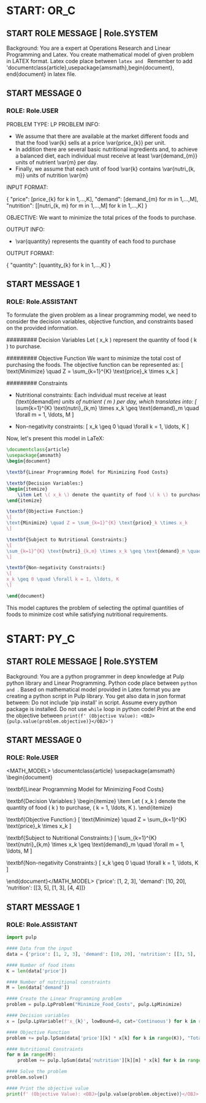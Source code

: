# START: OR_C 
## START ROLE MESSAGE | Role.SYSTEM 
Background: You are a expert at Operations Research and Linear Programming and Latex. You create mathematical model of given problem in LATEX format. Latex code place between ```latex and ``` Remember to add 'documentclass{article},usepackage{amsmath},begin{document}, end{document} in latex file. 
## START MESSAGE 0 
### ROLE: Role.USER
<DESCRIPTION>
PROBLEM TYPE: LP
PROBLEM INFO:

- We assume that there are available at the market different foods and that the food \var{k} sells at a price \var{price_{k}} per unit. 
- In addition there are several basic nutritional ingredients and, to achieve a balanced diet, each individual must receive at least \var{demand_{m}} units of nutrient \var{m} per day. 
- Finally, we assume that each unit of food \var{k} contains \var{nutri_{k, m}} units of nutrition \var{m}

INPUT FORMAT:

{
	"price": [price_{k} for k in 1,...,K],
	"demand": [demand_{m} for m in 1,...,M],
	"nutrition": [[nutri_{k, m} for m in 1,...,M] for k in 1,...,K]
}


OBJECTIVE: We want to minimize the total prices of the foods to purchase.

OUTPUT INFO:

- \var{quantity} represents the quantity of each food to purchase

OUTPUT FORMAT:

{
	"quantity": [quantity_{k} for k in 1,...,K]
}
</DESCRIPTION>


## START MESSAGE 1 
### ROLE: Role.ASSISTANT
To formulate the given problem as a linear programming model, we need to consider the decision variables, objective function, and constraints based on the provided information.

######### Decision Variables
Let \( x_k \) represent the quantity of food \( k \) to purchase.

######### Objective Function
We want to minimize the total cost of purchasing the foods. The objective function can be represented as:
\[
\text{Minimize} \quad Z = \sum_{k=1}^{K} \text{price}_k \times x_k
\]

######### Constraints
- Nutritional constraints: Each individual must receive at least \(\text{demand}_m\) units of nutrient \( m \) per day, which translates into:
  \[
  \sum_{k=1}^{K} \text{nutri}_{k,m} \times x_k \geq \text{demand}_m \quad \forall m = 1, \ldots, M
  \]

- Non-negativity constraints: 
  \[
  x_k \geq 0 \quad \forall k = 1, \ldots, K
  \]

Now, let's present this model in LaTeX:

```latex
\documentclass{article}
\usepackage{amsmath}
\begin{document}

\textbf{Linear Programming Model for Minimizing Food Costs}

\textbf{Decision Variables:}
\begin{itemize}
    \item Let \( x_k \) denote the quantity of food \( k \) to purchase, \( k = 1, \ldots, K \).
\end{itemize}

\textbf{Objective Function:}
\[
\text{Minimize} \quad Z = \sum_{k=1}^{K} \text{price}_k \times x_k
\]

\textbf{Subject to Nutritional Constraints:}
\[
\sum_{k=1}^{K} \text{nutri}_{k,m} \times x_k \geq \text{demand}_m \quad \forall m = 1, \ldots, M
\]

\textbf{Non-negativity Constraints:}
\[
x_k \geq 0 \quad \forall k = 1, \ldots, K
\]

\end{document}
```

This model captures the problem of selecting the optimal quantities of foods to minimize cost while satisfying nutritional requirements.

# START: PY_C 
## START ROLE MESSAGE | Role.SYSTEM 
Background: You are a python programmer in deep knowledge at Pulp python library and Linear Programming. Python code place between ```python and ```. Based on mathematical model provided in Latex format you are creating a python script in Pulp library. You get also data in json format between: <DATA></DATA> Do not include 'pip install' in script. Assume every python package is installed. Do not use `while` loop in python code! Print at the end the objective between <OBJ></OBJ> `print(f' (Objective Value): <OBJ>{pulp.value(problem.objective)}</OBJ>')` 
## START MESSAGE 0 
### ROLE: Role.USER
<MATH_MODEL>
\documentclass{article}
\usepackage{amsmath}
\begin{document}

\textbf{Linear Programming Model for Minimizing Food Costs}

\textbf{Decision Variables:}
\begin{itemize}
    \item Let \( x_k \) denote the quantity of food \( k \) to purchase, \( k = 1, \ldots, K \).
\end{itemize}

\textbf{Objective Function:}
\[
\text{Minimize} \quad Z = \sum_{k=1}^{K} \text{price}_k \times x_k
\]

\textbf{Subject to Nutritional Constraints:}
\[
\sum_{k=1}^{K} \text{nutri}_{k,m} \times x_k \geq \text{demand}_m \quad \forall m = 1, \ldots, M
\]

\textbf{Non-negativity Constraints:}
\[
x_k \geq 0 \quad \forall k = 1, \ldots, K
\]

\end{document}</MATH_MODEL>
<DATA>
{'price': [1, 2, 3], 'demand': [10, 20], 'nutrition': [[3, 5], [1, 3], [4, 4]]}</DATA>


## START MESSAGE 1 
### ROLE: Role.ASSISTANT
```python
import pulp

#### Data from the input
data = {'price': [1, 2, 3], 'demand': [10, 20], 'nutrition': [[3, 5], [1, 3], [4, 4]]}

#### Number of food items
K = len(data['price'])

#### Number of nutritional constraints
M = len(data['demand'])

#### Create the Linear Programming problem
problem = pulp.LpProblem("Minimize_Food_Costs", pulp.LpMinimize)

#### Decision variables
x = [pulp.LpVariable(f'x_{k}', lowBound=0, cat='Continuous') for k in range(K)]

#### Objective Function
problem += pulp.lpSum(data['price'][k] * x[k] for k in range(K)), "Total Cost"

#### Nutritional Constraints
for m in range(M):
    problem += pulp.lpSum(data['nutrition'][k][m] * x[k] for k in range(K)) >= data['demand'][m], f"Nutritional_Constraint_{m}"

#### Solve the problem
problem.solve()

#### Print the objective value
print(f' (Objective Value): <OBJ>{pulp.value(problem.objective)}</OBJ>')
```

